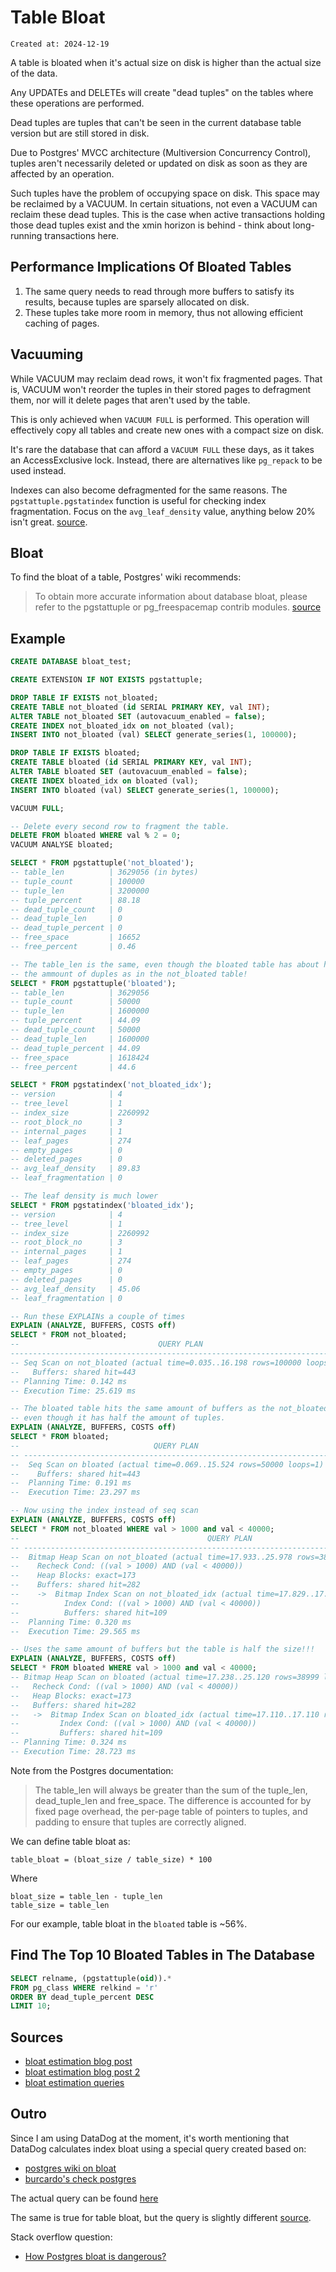# Table Bloat

```
Created at: 2024-12-19
```

A table is bloated when it's actual size on disk is higher than the actual
size of the data.

Any UPDATEs and DELETEs will create "dead tuples" on the tables where these
operations are performed.

Dead tuples are tuples that can't be seen in the current database table version
but are still stored in disk.

Due to Postgres' MVCC architecture (Multiversion Concurrency Control), tuples
aren't necessarily deleted or updated on disk as soon as they are affected by
an operation.

Such tuples have the problem of occupying space on disk. This space may be
reclaimed by a VACUUM. In certain situations, not even a VACUUM can reclaim
these dead tuples. This is the case when active transactions holding those
dead tuples exist and the xmin horizon is behind - think about long-running
transactions here.

## Performance Implications Of Bloated Tables

1. The same query needs to read through more buffers to satisfy its results,
   because tuples are sparsely allocated on disk.
2. These tuples take more room in memory, thus not allowing efficient caching
   of pages.

## Vacuuming

While VACUUM may reclaim dead rows, it won't fix fragmented pages.
That is, VACUUM won't reorder the tuples in their stored pages to defragment
them, nor will it delete pages that aren't used by the table.

This is only achieved when `VACUUM FULL` is performed. This operation will
effectively copy all tables and create new ones with a compact size on disk.

It's rare the database that can afford a `VACUUM FULL` these days, as it takes
an AccessExclusive lock. Instead, there are alternatives like `pg_repack` to
be used instead.

Indexes can also become defragmented for the same reasons. The
`pgstattuple.pgstatindex` function is useful for checking index fragmentation.
Focus on the `avg_leaf_density` value, anything below 20% isn't great.
[source](https://dba.stackexchange.com/questions/331052/what-is-acceptable-level-of-btree-index-fragmentation-in-postgres).

## Bloat

To find the bloat of a table, Postgres' wiki recommends:

> To obtain more accurate information about database bloat, please refer to the
> pgstattuple or pg_freespacemap contrib modules.
> [source](https://wiki.postgresql.org/wiki/Show_database_bloat)

## Example

```sql
CREATE DATABASE bloat_test;

CREATE EXTENSION IF NOT EXISTS pgstattuple;

DROP TABLE IF EXISTS not_bloated;
CREATE TABLE not_bloated (id SERIAL PRIMARY KEY, val INT);
ALTER TABLE not_bloated SET (autovacuum_enabled = false);
CREATE INDEX not_bloated_idx on not_bloated (val);
INSERT INTO not_bloated (val) SELECT generate_series(1, 100000);

DROP TABLE IF EXISTS bloated;
CREATE TABLE bloated (id SERIAL PRIMARY KEY, val INT);
ALTER TABLE bloated SET (autovacuum_enabled = false);
CREATE INDEX bloated_idx on bloated (val);
INSERT INTO bloated (val) SELECT generate_series(1, 100000);

VACUUM FULL;

-- Delete every second row to fragment the table.
DELETE FROM bloated WHERE val % 2 = 0;
VACUUM ANALYSE bloated;

SELECT * FROM pgstattuple('not_bloated');
-- table_len          | 3629056 (in bytes)
-- tuple_count        | 100000
-- tuple_len          | 3200000
-- tuple_percent      | 88.18
-- dead_tuple_count   | 0
-- dead_tuple_len     | 0
-- dead_tuple_percent | 0
-- free_space         | 16652
-- free_percent       | 0.46

-- The table_len is the same, even though the bloated table has about half of
-- the ammount of duples as in the not_bloated table!
SELECT * FROM pgstattuple('bloated');
-- table_len          | 3629056
-- tuple_count        | 50000
-- tuple_len          | 1600000
-- tuple_percent      | 44.09
-- dead_tuple_count   | 50000
-- dead_tuple_len     | 1600000
-- dead_tuple_percent | 44.09
-- free_space         | 1618424
-- free_percent       | 44.6

SELECT * FROM pgstatindex('not_bloated_idx');
-- version            | 4
-- tree_level         | 1
-- index_size         | 2260992
-- root_block_no      | 3
-- internal_pages     | 1
-- leaf_pages         | 274
-- empty_pages        | 0
-- deleted_pages      | 0
-- avg_leaf_density   | 89.83
-- leaf_fragmentation | 0

-- The leaf density is much lower
SELECT * FROM pgstatindex('bloated_idx');
-- version            | 4
-- tree_level         | 1
-- index_size         | 2260992
-- root_block_no      | 3
-- internal_pages     | 1
-- leaf_pages         | 274
-- empty_pages        | 0
-- deleted_pages      | 0
-- avg_leaf_density   | 45.06
-- leaf_fragmentation | 0

-- Run these EXPLAINs a couple of times
EXPLAIN (ANALYZE, BUFFERS, COSTS off)
SELECT * FROM not_bloated;
--                               QUERY PLAN
---------------------------------------------------------------------------
-- Seq Scan on not_bloated (actual time=0.035..16.198 rows=100000 loops=1)
--   Buffers: shared hit=443
-- Planning Time: 0.142 ms
-- Execution Time: 25.619 ms

-- The bloated table hits the same amount of buffers as the not_bloated table
-- even though it has half the amount of tuples.
EXPLAIN (ANALYZE, BUFFERS, COSTS off)
SELECT * FROM bloated;
--                              QUERY PLAN
-- --------------------------------------------------------------------
--  Seq Scan on bloated (actual time=0.069..15.524 rows=50000 loops=1)
--    Buffers: shared hit=443
--  Planning Time: 0.191 ms
--  Execution Time: 23.297 ms

-- Now using the index instead of seq scan
EXPLAIN (ANALYZE, BUFFERS, COSTS off)
SELECT * FROM not_bloated WHERE val > 1000 and val < 40000;
--                                          QUERY PLAN
-- --------------------------------------------------------------------------------------------
--  Bitmap Heap Scan on not_bloated (actual time=17.933..25.978 rows=38999 loops=1)
--    Recheck Cond: ((val > 1000) AND (val < 40000))
--    Heap Blocks: exact=173
--    Buffers: shared hit=282
--    ->  Bitmap Index Scan on not_bloated_idx (actual time=17.829..17.830 rows=38999 loops=1)
--          Index Cond: ((val > 1000) AND (val < 40000))
--          Buffers: shared hit=109
--  Planning Time: 0.320 ms
--  Execution Time: 29.565 ms

-- Uses the same amount of buffers but the table is half the size!!!
EXPLAIN (ANALYZE, BUFFERS, COSTS off)
SELECT * FROM bloated WHERE val > 1000 and val < 40000;
-- Bitmap Heap Scan on bloated (actual time=17.238..25.120 rows=38999 loops=1)
--   Recheck Cond: ((val > 1000) AND (val < 40000))
--   Heap Blocks: exact=173
--   Buffers: shared hit=282
--   ->  Bitmap Index Scan on bloated_idx (actual time=17.110..17.110 rows=38999 loops=1)
--         Index Cond: ((val > 1000) AND (val < 40000))
--         Buffers: shared hit=109
-- Planning Time: 0.324 ms
-- Execution Time: 28.723 ms
```

Note from the Postgres documentation:

> The table_len will always be greater than the sum of the tuple_len,
> dead_tuple_len and free_space. The difference is accounted for by fixed page
> overhead, the per-page table of pointers to tuples, and padding to ensure
> that tuples are correctly aligned.

We can define table bloat as:

```
table_bloat = (bloat_size / table_size) * 100
```

Where

```
bloat_size = table_len - tuple_len
table_size = table_len
```

For our example, table bloat in the `bloated` table is ~56%.

## Find The Top 10 Bloated Tables in The Database

```sql
SELECT relname, (pgstattuple(oid)).*
FROM pg_class WHERE relkind = 'r'
ORDER BY dead_tuple_percent DESC
LIMIT 10;
```

## Sources

- [bloat estimation blog post](https://www.cybertec-postgresql.com/en/detecting-table-bloat/)
- [bloat estimation blog post 2](https://www.timescale.com/learn/how-to-reduce-bloat-in-large-postgresql-tables)
- [bloat estimation queries](https://github.com/marcelofern/pgsql-bloat-estimation)

## Outro

Since I am using DataDog at the moment, it's worth mentioning that DataDog
calculates index bloat using a special query created based on:

- [postgres wiki on bloat](https://wiki.postgresql.org/wiki/Show_database_bloat)
- [burcardo's check postgres](https://github.com/bucardo/check_postgres/)

The actual query can be found [here](https://github.com/DataDog/integrations-core/blob/8c575d73d669c67fd154da6d32e5dad9448b2091/postgres/datadog_checks/postgres/relationsmanager.py#L323)

The same is true for table bloat, but the query is slightly different [source](https://github.com/DataDog/integrations-core/blob/8c575d73d669c67fd154da6d32e5dad9448b2091/postgres/datadog_checks/postgres/relationsmanager.py#L269).

Stack overflow question:

- [How Postgres bloat is dangerous?](https://dba.stackexchange.com/questions/310873/how-postgres-bloat-is-dangerous)
